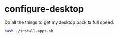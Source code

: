 # configure-desktop
Do all the things to get my desktop back to full speed.

```bash
bash ./install-apps.sh
```
